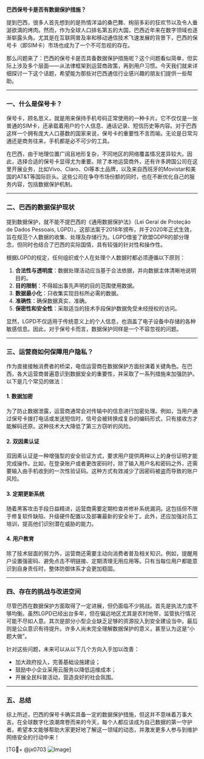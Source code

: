 **巴西保号卡是否有数据保护措施？**

提到巴西，很多人首先想到的是热情洋溢的桑巴舞、绚丽多彩的狂欢节以及令人垂涎欲滴的烤肉。然而，作为全球人口排名第五的大国，巴西近年来在数字领域也逐渐崭露头角。尤其是在互联网普及率和移动通信技术飞速发展的背景下，巴西的保号卡（即SIM卡）市场也成为了一个不可忽视的存在。

那么问题来了：巴西的保号卡是否具备数据保护措施呢？这个问题看似简单，但实际上涉及多个层面——从法律框架到运营商政策，再到用户习惯。今天我们就来详细探讨一下这个话题，希望能为那些对巴西通信行业感兴趣的朋友们提供一些帮助。

---

### 一、什么是保号卡？

保号卡，顾名思义，就是用来保持手机号码正常使用的一种卡片。它不仅仅是一张普通的SIM卡，还承载着用户的个人信息、通话记录、短信历史等内容。对于巴西这样一个拥有庞大人口基数的国家来说，保号卡的重要性不言而喻。无论是日常沟通还是商务往来，手机都是必不可少的工具。

在巴西，由于地理位置广阔且地形复杂，不同地区的网络覆盖情况差异较大。因此，选择合适的保号卡显得尤为重要。除了本地运营商外，还有许多跨国公司在这里开展业务，比如Vivo、Claro、Oi等本土品牌，以及来自西班牙的Movistar和美国的AT&T等国际巨头。这些公司在争夺市场份额的同时，也在不断优化自己的服务内容，包括数据保护机制。

---

### 二、巴西的数据保护现状

提到数据保护，就不能不提巴西的《通用数据保护法》（Lei Geral de Proteção de Dados Pessoais, LGPD）。这部法案于2018年颁布，并于2020年正式生效，旨在规范个人数据的收集、处理及存储行为。LGPD借鉴了欧盟GDPR的部分理念，但同时也结合了巴西的实际国情，具有较强的针对性和操作性。

根据LGPD的规定，任何组织或个人在处理个人数据时都必须遵循以下原则：

1. **合法性与透明度**：数据处理活动应当基于合法依据，并向数据主体清晰地说明目的。
2. **目的限制**：不得超出事先声明的目的范围使用数据。
3. **数据最小化**：只收集实现目标所必需的数据。
4. **准确性**：确保数据真实、准确。
5. **保密性和安全性**：采取适当的技术手段保护数据免受未经授权的访问。

显然，LGPD不仅适用于传统意义上的个人信息，也涵盖了电子设备中存储的各种敏感信息。因此，对于保号卡而言，数据保护同样是一个不容忽视的问题。

---

### 三、运营商如何保障用户隐私？

作为直接接触消费者的桥梁，电信运营商在数据保护方面扮演着关键角色。在巴西，各大运营商普遍意识到数据安全的重要性，并采取了一系列措施来加强防护。以下是几个常见的做法：

#### 1. 数据加密
为了防止数据泄露，运营商通常会对传输中的信息进行加密处理。例如，当用户通过保号卡拨打电话或发送短信时，信号会被转换成复杂的编码形式，只有接收方才能解码还原。这种技术大大降低了第三方窃听的风险。

#### 2. 双因素认证
双因素认证是一种增强型的安全验证方式，要求用户提供两种以上的身份证明才能完成操作。比如，在登录账户或者更改密码时，除了输入用户名和密码之外，还需要输入由手机收到的一次性验证码。这种方式有效减少了因密码被盗而导致的账户风险。

#### 3. 定期更新系统
随着黑客攻击手段日益精进，运营商需要定期检查并修补系统漏洞。这包括但不限于修复软件缺陷、升级硬件配置以及部署最新的安全补丁。此外，还应加强对员工培训，提高他们识别潜在威胁的能力。

#### 4. 用户教育
除了技术层面的努力外，运营商还需要主动向消费者普及相关知识。例如，提醒用户设置强密码、避免点击不明链接、定期清理无用应用等。只有当每位用户都能意识到自身责任时，整体防御体系才会更加稳固。

---

### 四、存在的挑战与改进空间

尽管巴西在数据保护方面取得了一定进展，但仍面临不少挑战。首先是执法力度不够均衡。虽然LGPD已经出台多年，但在偏远地区尤其是农村地带，监管执行情况可能不尽如人意。其次是部分小型企业缺乏足够的资源投入到安全建设当中。最后则是公众意识有待提升。许多人尚未完全理解数据保护的意义，甚至认为这是“小题大做”。

针对这些问题，未来可以从以下几个方向入手加以改善：

- 加大政府投入，完善基础设施建设；
- 鼓励中小企业采用云服务以降低运维成本；
- 开展全民科普活动，营造良好的社会氛围。

---

### 五、总结

综上所述，巴西的保号卡确实具备一定的数据保护措施，但这并不意味着万事大吉。在全球数字化浪潮席卷而来的今天，每个人都应该成为自己数据的第一守护者。希望本文能够帮助大家更好地了解这一领域的动态，并激发更多人参与到维护网络安全的行动中来！

[TG💪+ @jx0703 ![Image](https://github.com/user-attachments/assets/dbca1d08-cadb-493c-b0ec-ad6f7a83f270)]